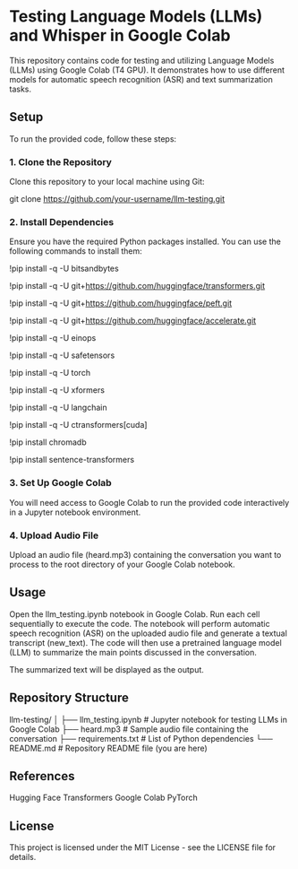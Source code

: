 # Testing Language Models (LLMs) and Whisper in Google Colab
This repository contains code for testing and utilizing Language Models (LLMs) using Google Colab (T4 GPU). It demonstrates how to use different models for automatic speech recognition (ASR) and text summarization tasks.

## Setup
To run the provided code, follow these steps:

### 1. Clone the Repository
Clone this repository to your local machine using Git:

git clone https://github.com/your-username/llm-testing.git

### 2. Install Dependencies
Ensure you have the required Python packages installed. You can use the following commands to install them:

 !pip install -q -U bitsandbytes
 
 !pip install -q -U git+https://github.com/huggingface/transformers.git
 
 !pip install -q -U git+https://github.com/huggingface/peft.git
 
 !pip install -q -U git+https://github.com/huggingface/accelerate.git
 
 !pip install -q -U einops
 
 !pip install -q -U safetensors
 
 !pip install -q -U torch

 !pip install -q -U xformers
 
 !pip install -q -U langchain
 
 !pip install -q -U ctransformers[cuda]
 
 !pip install chromadb
 
 !pip install sentence-transformers

### 3. Set Up Google Colab
You will need access to Google Colab to run the provided code interactively in a Jupyter notebook environment.

### 4. Upload Audio File
Upload an audio file (heard.mp3) containing the conversation you want to process to the root directory of your Google Colab notebook.

## Usage
Open the llm_testing.ipynb notebook in Google Colab.
Run each cell sequentially to execute the code.
The notebook will perform automatic speech recognition (ASR) on the uploaded audio file and generate a textual transcript (new_text).
The code will then use a pretrained language model (LLM) to summarize the main points discussed in the conversation.

The summarized text will be displayed as the output.
## Repository Structure

llm-testing/
│
├── llm_testing.ipynb      # Jupyter notebook for testing LLMs in Google Colab
├── heard.mp3              # Sample audio file containing the conversation
├── requirements.txt       # List of Python dependencies
└── README.md              # Repository README file (you are here)

## References
Hugging Face Transformers
Google Colab
PyTorch

## License
This project is licensed under the MIT License - see the LICENSE file for details.
